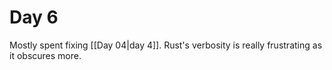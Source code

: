 # Day 6
Mostly spent fixing [[Day 04|day 4]]. Rust's verbosity is really frustrating as it obscures more. 
